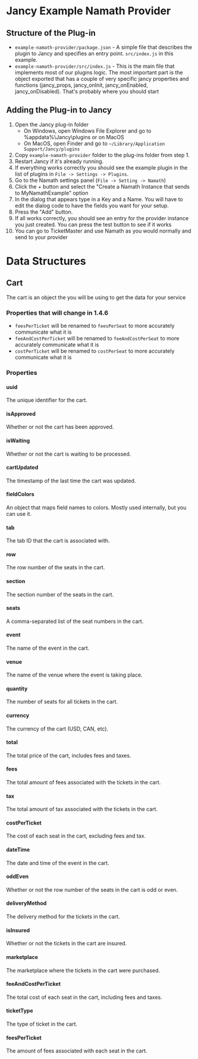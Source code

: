 # Jancy Example Namath Provider

## Structure of the Plug-in
- `example-namath-provider/package.json` - A simple file that describes the plugin to Jancy and specifies an entry point. `src/index.js` in this example.
- `example-namath-provider/src/index.js` - This is the main file that implements most of our plugins logic. The most important part is the object exported that has a couple of very specific jancy properties and functions (jancy_props, jancy_onInit, jancy_onEnabled, jancy_onDisabled). That's probably where you should start

## Adding the Plug-in to Jancy

1. Open the Jancy plug-in folder
    - On Windows, open Windows File Explorer and go to %appdata%\Jancy\plugins or on MacOS
    - On MacOS, open Finder and go to `~/Library/Application Support/Jancy/plugins`
2. Copy `example-namath-provider` folder to the plug-ins folder from step 1.
3. Restart Jancy if it's already running.
4. If everything works correctly you should see the example plugin in the list of plugins in `File -> Settings -> Plugins`.
5. Go to the Namath settings panel (`File -> Setting -> Namath`)
6. Click the + button and select the "Create a Namath Instance that sends to MyNamathExample" option
7. In the dialog that appears type in a Key and a Name. You will have to edit the dialog code to have the fields you want for your setup.
8. Press the "Add" button.
9. If all works correctly, you should see an entry for the provider instance you just created. You can press the test button to see if it works
10. You can go to TicketMaster and use Namath as you would normally and send to your provider

# Data Structures

## Cart

The cart is an object the you will be using to get the data for your service
### Properties that will change in 1.4.6
* `feesPerTicket` will be renamed to `feesPerSeat` to more accurately communicate what it is
* `feeAndCostPerTicket` will be renamed to `feeAndCostPerSeat` to more accurately communicate what it is
* `costPerTicket` will be renamed to `costPerSeat` to more accurately communicate what it is
### Properties

#### uuid
The unique identifier for the cart.
#### isApproved
Whether or not the cart has been approved.
#### isWaiting
Whether or not the cart is waiting to be processed.
#### cartUpdated
The timestamp of the last time the cart was updated.
#### fieldColors
An object that maps field names to colors. Mostly used internally, but you can use it.
#### tab
The tab ID that the cart is associated with.
#### row
The row number of the seats in the cart.
#### section
The section number of the seats in the cart.
#### seats
A comma-separated list of the seat numbers in the cart.
#### event
The name of the event in the cart.
#### venue
The name of the venue where the event is taking place.
#### quantity
The number of seats for all tickets in the cart.
#### currency
The currency of the cart (USD, CAN, etc).
#### total
The total price of the cart, includes fees and taxes.
#### fees
The total amount of fees associated with the tickets in the cart.
#### tax
The total amount of tax associated with the tickets in the cart.
#### costPerTicket
The cost of each seat in the cart, excluding fees and tax.
#### dateTime
The date and time of the event in the cart.
#### oddEven
Whether or not the row number of the seats in the cart is odd or even.
#### deliveryMethod
The delivery method for the tickets in the cart.
#### isInsured
Whether or not the tickets in the cart are insured.
#### marketplace
The marketplace where the tickets in the cart were purchased.
#### feeAndCostPerTicket
The total cost of each seat in the cart, including fees and taxes.
#### ticketType
The type of ticket in the cart.
#### feesPerTicket
The amount of fees associated with each seat in the cart.